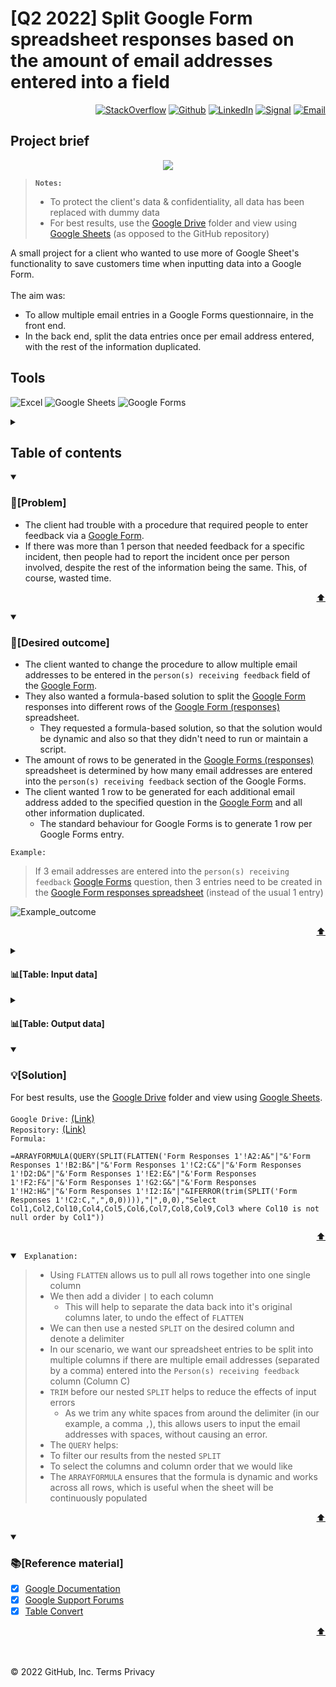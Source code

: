 # [Q2 2022] Split Google Form spreadsheet responses based on the amount of email addresses entered into a field
<p align="right"> <a 
href="https://stackoverflow.com/users/18680621/sam-taylor" target="_blank"><img alt="StackOverflow" 
src="https://stackoverflow-badge.vercel.app/?userID=18680621" /></a> <a 
href="https://github.com/SamTaylor92" target="_blank"><img alt="Github" 
src="https://img.shields.io/badge/GitHub-181717.svg?style=for-the-badge&logo=GitHub&logoColor=white" /></a> <a 
href="https://www.linkedin.com/in/samjamest" target="_blank"><img alt="LinkedIn" 
src="https://img.shields.io/badge/LinkedIn-0A66C2.svg?style=for-the-badge&logo=LinkedIn&logoColor=white" /></a> <a 
href="https://signal.group/#CjQKIO50NLkjJmSisbgDD4OhRj5lHG7X-SJTOl-Dn8Fkc4FpEhCYdnCVL1ok4DlVNntY3mGe" target="_blank"><img alt="Signal" src="https://img.shields.io/badge/Signal-3A76F0.svg?style=for-the-badge&logo=Signal&logoColor=white"/></a> <a 
href="mailto:samtaylor92@live.co.uk" target="_blank"><img alt="Email" src="https://img.shields.io/badge/Gmail-D14836?style=for-the-badge&logo=gmail&logoColor=white" /></a>
</p>
<p align="right">

## Project brief  
<p> <p align='center'> 
<img src="https://user-images.githubusercontent.com/105542266/172706476-41cad84e-7390-483f-820e-efd80c6811b6.gif"/>
</p>
  
> **`Notes:`** 
> - To protect the client's data & confidentiality, all data has been replaced with dummy data
> - For best results, use the [Google Drive](https://drive.google.com/drive/folders/1WyRiRz61UrZTVK4pKKVhwpSlE0xBss7D?usp=sharing) folder and view using [Google Sheets](https://docs.google.com/spreadsheets/d/1m78KrpmYFooY-qyqPZyqhWqVIkb9rdX4-7U85oVYeY0/edit?usp=sharing) (as opposed to the GitHub repository)<br>
  
A small project for a client who wanted to use more of Google Sheet's functionality to save customers time when inputting data into a Google Form.<br>
<br> The aim was: 
- To allow multiple email entries in a Google Forms questionnaire, in the front end.
- In the back end, split the data entries once per email address entered, with the rest of the information duplicated.
  
<h2> Tools</h2>
<p>
<a target="_blank"><img alt="Excel" src="https://img.shields.io/badge/Microsoft%20Excel-217346.svg?style=for-the-badge&logo=Microsoft-Excel&logoColor=white"/></a>
<a target="_blank"><img alt="Google Sheets" src="https://img.shields.io/badge/Google%20Sheets-34A853.svg?style=for-the-badge&logo=Google-Sheets&logoColor=white"/></a>
<a target="_blank"><img alt="Google Forms" src="https://img.shields.io/badge/Google%20Forms-7A1FA2.svg?style=for-the-badge&logo=Google&logoColor=white"/></a>
</p>

<details>
<summary> <h2>Table of contents</h2></summary>	

- [Project brief](#project-brief)
- [Problem](#problem)
- [Desired outcome](#desired-outcome)
  - [Input data](#table-input-data)
  - [Ideal data](#table-output-data)  
- [Solution](#solution)
- [Reference material](#reference-material)
  
</details>

<details open>
<summary> <h3>💼[Problem]</h3> </summary>
  
- The client had trouble with a procedure that required people to enter feedback via a [Google Form](https://docs.google.com/forms/d/1S6O072szAOvC3gC9Y0Xg4-_6mz1vwqweOJRUHXM3gis/viewform?edit_requested=true).<br>
- If there was more than 1 person that needed feedback for a specific incident, then people had to report the incident once per person involved, despite the rest of the information being the same. This, of course, wasted time. <br>
<p align='right'><a href="#-tools" target="_blank">⬆</a></p>	
  
</details>
</details>
  
  
<details open>
<summary> <h3>🎯[Desired outcome]</h3> </summary>
 
- The client wanted to change the procedure to allow multiple email addresses to be entered in the `person(s) receiving feedback` field of the [Google Form](https://docs.google.com/forms/d/1S6O072szAOvC3gC9Y0Xg4-_6mz1vwqweOJRUHXM3gis/viewform?edit_requested=true).
- They also wanted a formula-based solution to split the [Google Form](https://docs.google.com/forms/d/1S6O072szAOvC3gC9Y0Xg4-_6mz1vwqweOJRUHXM3gis/viewform?edit_requested=true) responses into different rows of the [Google Form (responses)](https://docs.google.com/spreadsheets/d/1m78KrpmYFooY-qyqPZyqhWqVIkb9rdX4-7U85oVYeY0/edit?usp=sharing) spreadsheet.
  - They requested a formula-based solution, so that the solution would be dynamic and also so that they didn't need to run or maintain a script.
- The amount of rows to be generated in the [Google Forms (responses)](https://docs.google.com/spreadsheets/d/1m78KrpmYFooY-qyqPZyqhWqVIkb9rdX4-7U85oVYeY0/edit?usp=sharing) spreadsheet is determined by how many email addresses are entered into the `person(s) receiving feedback` section of the Google Forms.
- The client wanted 1 row to be generated for each additional email address added to the specified question in the [Google Form](https://docs.google.com/forms/d/1S6O072szAOvC3gC9Y0Xg4-_6mz1vwqweOJRUHXM3gis/viewform?edit_requested=true) and all other information duplicated.
  - The standard behaviour for Google Forms is to generate 1 row per Google Forms entry. <br>

`Example:`
>If 3 email addresses are entered into the `person(s) receiving feedback` [Google Forms](https://docs.google.com/forms/d/1S6O072szAOvC3gC9Y0Xg4-_6mz1vwqweOJRUHXM3gis/viewform?edit_requested=true) question, then 3 entries need to be created in the [Google Form responses spreadsheet](https://docs.google.com/spreadsheets/d/1m78KrpmYFooY-qyqPZyqhWqVIkb9rdX4-7U85oVYeY0/edit?usp=sharing) (instead of the usual 1 entry)

![Example_outcome](https://user-images.githubusercontent.com/105542266/171631328-dea24fec-85f9-4053-b764-d875b1bf6499.png)   
  
<p align='right'><a href="#-tools" target="_blank">⬆</a></p>	
  
<details>
<summary> <h4>📊[Table: Input data]</h4> </summary>

| **Timestamp**     | **Person giving feedback**                  | **Person receiving feedback**                                                  | **[Question A]** | **[Question B]** | **[Question C]** | **[Question D]** | **[Question E]** | **[Question F]** |
|-------------------|---------------------------------------------|--------------------------------------------------------------------------------|------------------|------------------|------------------|------------------|------------------|------------------|
| 6/2/2022 14:08:01 | commaspace@commaspace.com                   | commaspace@.com, commaspace2@.com                                              | Answer A         | Option 1         | Option 2         | Option 1         | Text             | Text             |
| 6/2/2022 14:08:32 | spacecomma@spacecomma.com                   | spacecomma@.com ,spacecomma2@.com                                              | Text             | Option 2         | Option 2         | Option 2         | Text             | Text             |
| 6/2/2022 14:08:54 | spacecomma@spacecomma.com                   | spacecommaspace@.com , spacecommaspace2@.com                                   | Text             | Option 2         | Option 2         | Option 5         | Text             | Text             |
| 6/2/2022 14:09:27 | 3emails@hotmail.com                         | email1@hotmail.com,email2@hotmail.com,email3@hotmail.com                       | Text             | Option 2         | Option 2         | Option 9         | Text             | Text             |
| 6/2/2022 14:10:02 | 3-emails-different-comma-errors@hotmail.com | email1spacecomma@hotmail.com ,email2commaspace@hotmail.com, email3@hotmail.com | Text             | Option 2         | Option 1         | Option 7         | Text             | Text             |

<p align='right'><a href="#-tools" target="_blank">⬆</a></p>	  
  
</details>

<details>
<summary> <h4>📊[Table: Output data]</h4> </summary>  

| **Timestamp**             | **Person giving feedback**                  | **Person receiving feedback** | **[Question A]** | **[Question B]** | **[Question C]** | **[Question D]** | **[Question E]** | **[Question F]** | **Original email entry**                                                       |
|---------------------------|---------------------------------------------|-------------------------------|------------------|------------------|------------------|------------------|------------------|------------------|--------------------------------------------------------------------------------|
| June 2, 2022  [14:08:01]  | commaspace@commaspace.com                   | commaspace@.com               | Answer A         | Option 1         | Option 2         | Option 1         | Text             | Text             | commaspace@.com, commaspace2@.com                                              |
| June 2, 2022  [14:08:01]  | commaspace@commaspace.com                   | commaspace2@.com              | Answer A         | Option 1         | Option 2         | Option 1         | Text             | Text             | commaspace@.com, commaspace2@.com                                              |
| June 2, 2022  [14:08:32]  | spacecomma@spacecomma.com                   | spacecomma@.com               | Text             | Option 2         | Option 2         | Option 2         | Text             | Text             | spacecomma@.com ,spacecomma2@.com                                              |
| June 2, 2022  [14:08:32]  | spacecomma@spacecomma.com                   | spacecomma2@.com              | Text             | Option 2         | Option 2         | Option 2         | Text             | Text             | spacecomma@.com ,spacecomma2@.com                                              |
| June 2, 2022  [14:08:54]  | spacecomma@spacecomma.com                   | spacecommaspace@.com          | Text             | Option 2         | Option 2         | Option 5         | Text             | Text             | spacecommaspace@.com , spacecommaspace2@.com                                   |
| June 2, 2022  [14:08:54]  | spacecomma@spacecomma.com                   | spacecommaspace2@.com         | Text             | Option 2         | Option 2         | Option 5         | Text             | Text             | spacecommaspace@.com , spacecommaspace2@.com                                   |
| June 02, 2022  [14:09:27] | 3emails@hotmail.com                         | email1@hotmail.com            | Text             | Option 2         | Option 2         | Option 9         | Text             | Text             | email1@hotmail.com,email2@hotmail.com,email3@hotmail.com                       |
| June 02, 2022  [14:09:27] | 3emails@hotmail.com                         | email2@hotmail.com            | Text             | Option 2         | Option 2         | Option 9         | Text             | Text             | email1@hotmail.com,email2@hotmail.com,email3@hotmail.com                       |
| June 2, 2022  [14:09:27]  | 3emails@hotmail.com                         | email3@hotmail.com            | Text             | Option 2         | Option 2         | Option 9         | Text             | Text             | email1@hotmail.com,email2@hotmail.com,email3@hotmail.com                       |
| June 2, 2022  [14:10:02]  | 3-emails-different-comma-errors@hotmail.com | email1spacecomma@hotmail.com  | Text             | Option 2         | Option 1         | Option 7         | Text             | Text             | email1spacecomma@hotmail.com ,email2commaspace@hotmail.com, email3@hotmail.com |
| June 2, 2022  [14:10:02]  | 3-emails-different-comma-errors@hotmail.com | email2commaspace@hotmail.com  | Text             | Option 2         | Option 1         | Option 7         | Text             | Text             | email1spacecomma@hotmail.com ,email2commaspace@hotmail.com, email3@hotmail.com |
| June 2, 2022  [14:10:02]  | 3-emails-different-comma-errors@hotmail.com | email3@hotmail.com            | Text             | Option 2         | Option 1         | Option 7         | Text             | Text             | email1spacecomma@hotmail.com ,email2commaspace@hotmail.com, email3@hotmail.com |

<p align='right'><a href="#-tools" target="_blank">⬆</a></p>	
  
</details>
  
  
</details>
</details>  

<details open>
<summary> <h3>💡[Solution]</h3> </summary>

For best results, use the [Google Drive](https://drive.google.com/drive/folders/1WyRiRz61UrZTVK4pKKVhwpSlE0xBss7D?usp=sharing) folder and view using [Google Sheets](https://docs.google.com/spreadsheets/d/1m78KrpmYFooY-qyqPZyqhWqVIkb9rdX4-7U85oVYeY0/edit?usp=sharing).<br>  
`Google Drive:` [(Link)](https://drive.google.com/drive/folders/1WyRiRz61UrZTVK4pKKVhwpSlE0xBss7D?usp=sharing)  
`Repository:` [(Link)](https://github.com/SamTaylor92/-Q2-2022--Split-Google-Form-responses--1-row-per-email-address-)<br> 
`Formula:` 
```
=ARRAYFORMULA(QUERY(SPLIT(FLATTEN('Form Responses 1'!A2:A&"|"&'Form Responses 1'!B2:B&"|"&'Form Responses 1'!C2:C&"|"&'Form Responses 1'!D2:D&"|"&'Form Responses 1'!E2:E&"|"&'Form Responses 1'!F2:F&"|"&'Form Responses 1'!G2:G&"|"&'Form Responses 1'!H2:H&"|"&'Form Responses 1'!I2:I&"|"&IFERROR(trim(SPLIT('Form Responses 1'!C2:C,",",0,0)))),"|",0,0),"Select Col1,Col2,Col10,Col4,Col5,Col6,Col7,Col8,Col9,Col3 where Col10 is not null order by Col1"))
```    
<p align='right'><a href="#-tools" target="_blank">⬆</a></p>	

<details open> 
  
<summary> <code> Explanation: </code> </summary>
  
> - Using `FLATTEN` allows us to pull all rows together into one single column
> - We then add a divider `|` to each column
>   - This will help to separate the data back into it's original columns later, to undo the effect of `FLATTEN`
> - We can then use a nested `SPLIT` on the desired column and denote a delimiter
> - In our scenario, we want our spreadsheet entries to be split into multiple columns if there are multiple email addresses (separated by a comma) entered into the `Person(s) receiving feedback` column (Column C)
> - `TRIM` before our nested `SPLIT` helps to reduce the effects of input errors 
>   - As we trim any white spaces from around the delimiter (in our example, a comma `,`), this allows users to input the email addresses with spaces, without causing an error. 
> - The `QUERY` helps:
>  - To filter our results from the nested `SPLIT`
>  - To select the columns and column order that we would like  
> - The `ARRAYFORMULA` ensures that the formula is dynamic and works across all rows, which is useful when the sheet will be continuously populated
<p align='right'><a href="#-tools" target="_blank">⬆</a></p>	

</details>  
</details>
</details>

<details open>
<summary> <h3>📚[Reference material]</h3> </summary>
  
- [x] [Google Documentation](https://support.google.com/docs/answer/10307761?hl=en)
- [x] [Google Support Forums](https://support.google.com/docs/thread/46674663/can-anyone-help-me-to-split-the-date-stamp-and-text-in-the-string-%E2%80%9Capproval-history-status-app?hl=en)    
- [x] [Table Convert](https://tableconvert.com/)
<p align='right'><a href="#-tools" target="_blank">⬆</a></p>	
  
</details>
</details>

</p>

</br></br>
© 2022 GitHub, Inc.
Terms
Privacy
